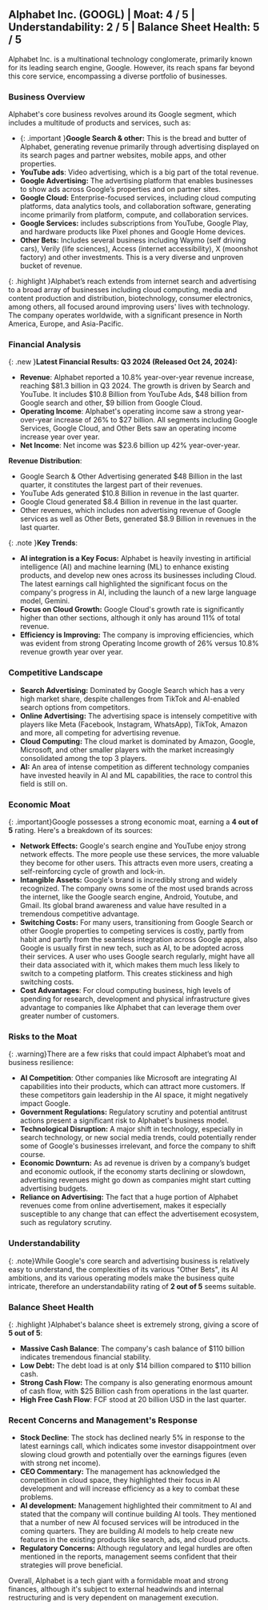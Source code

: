 ## Alphabet Inc. (GOOGL) | Moat: 4 / 5 | Understandability: 2 / 5 | Balance Sheet Health: 5 / 5
Alphabet Inc. is a multinational technology conglomerate, primarily known for its leading search engine, Google. However, its reach spans far beyond this core service, encompassing a diverse portfolio of businesses.

### Business Overview

Alphabet's core business revolves around its Google segment, which includes a multitude of products and services, such as:
*   {: .important }**Google Search & other:** This is the bread and butter of Alphabet, generating revenue primarily through advertising displayed on its search pages and partner websites, mobile apps, and other properties.
*   **YouTube ads**: Video advertising, which is a big part of the total revenue.
*   **Google Advertising:** The advertising platform that enables businesses to show ads across Google’s properties and on partner sites.
*   **Google Cloud:** Enterprise-focused services, including cloud computing platforms, data analytics tools, and collaboration software, generating income primarily from platform, compute, and collaboration services.
*   **Google Services:** includes subscriptions from YouTube, Google Play, and hardware products like Pixel phones and Google Home devices.
*    **Other Bets:** Includes several business including Waymo (self driving cars), Verily (life sciences), Access (internet accessibility), X (moonshot factory) and other investments. This is a very diverse and unproven bucket of revenue.

{: .highlight }Alphabet’s reach extends from internet search and advertising to a broad array of businesses including cloud computing, media and content production and distribution, biotechnology, consumer electronics, among others, all focused around improving users' lives with technology. The company operates worldwide, with a significant presence in North America, Europe, and Asia-Pacific.

### Financial Analysis

{: .new }**Latest Financial Results: Q3 2024 (Released Oct 24, 2024):**
*  **Revenue**: Alphabet reported a 10.8% year-over-year revenue increase, reaching $81.3 billion in Q3 2024. The growth is driven by Search and YouTube. It includes $10.8 Billion from YouTube Ads, $48 billion from Google search and other, $9 billion from Google Cloud.
* **Operating Income**: Alphabet's operating income saw a strong year-over-year increase of 26% to $27 billion. All segments including Google Services, Google Cloud, and Other Bets saw an operating income increase year over year.
* **Net Income**: Net income was $23.6 billion up 42% year-over-year.

**Revenue Distribution**:
*   Google Search & Other Advertising generated $48 Billion in the last quarter, it constitutes the largest part of their revenues.
*   YouTube Ads generated $10.8 Billion in revenue in the last quarter.
*   Google Cloud generated $8.4 Billion in revenue in the last quarter. 
*   Other revenues, which includes non advertising revenue of Google services as well as Other Bets, generated $8.9 Billion in revenues in the last quarter.

{: .note }**Key Trends**:
*   **AI integration is a Key Focus:** Alphabet is heavily investing in artificial intelligence (AI) and machine learning (ML) to enhance existing products, and develop new ones across its businesses including Cloud. The latest earnings call highlighted the significant focus on the company's progress in AI, including the launch of a new large language model, Gemini.
*  **Focus on Cloud Growth:** Google Cloud's growth rate is significantly higher than other sections, although it only has around 11% of total revenue.
*  **Efficiency is Improving:** The company is improving efficiencies, which was evident from strong Operating Income growth of 26% versus 10.8% revenue growth year over year.

### Competitive Landscape

*   **Search Advertising:** Dominated by Google Search which has a very high market share, despite challenges from TikTok and AI-enabled search options from competitors.
*   **Online Advertising:** The advertising space is intensely competitive with players like Meta (Facebook, Instagram, WhatsApp), TikTok, Amazon and more, all competing for advertising revenue.
*   **Cloud Computing:** The cloud market is dominated by Amazon, Google, Microsoft, and other smaller players with the market increasingly consolidated among the top 3 players.
*   **AI:** An area of intense competition as different technology companies have invested heavily in AI and ML capabilities, the race to control this field is still on.

### Economic Moat

{: .important}Google possesses a strong economic moat, earning a **4 out of 5** rating. Here's a breakdown of its sources:
*   **Network Effects:** Google's search engine and YouTube enjoy strong network effects. The more people use these services, the more valuable they become for other users. This attracts even more users, creating a self-reinforcing cycle of growth and lock-in.
*   **Intangible Assets:** Google's brand is incredibly strong and widely recognized. The company owns some of the most used brands across the internet, like the Google search engine, Android, Youtube, and Gmail. Its global brand awareness and value have resulted in a tremendous competitive advantage.
*   **Switching Costs:** For many users, transitioning from Google Search or other Google properties to competing services is costly, partly from habit and partly from the seamless integration across Google apps, also Google is usually first in new tech, such as AI, to be adopted across their services. A user who uses Google search regularly, might have all their data associated with it, which makes them much less likely to switch to a competing platform. This creates stickiness and high switching costs.
*   **Cost Advantages**: For cloud computing business, high levels of spending for research, development and physical infrastructure gives advantage to companies like Alphabet that can leverage them over greater number of customers.

### Risks to the Moat

{: .warning}There are a few risks that could impact Alphabet’s moat and business resilience:
*  **AI Competition**: Other companies like Microsoft are integrating AI capabilities into their products, which can attract more customers. If these competitors gain leadership in the AI space, it might negatively impact Google.
*  **Government Regulations:** Regulatory scrutiny and potential antitrust actions present a significant risk to Alphabet's business model.
*   **Technological Disruption:** A major shift in technology, especially in search technology, or new social media trends, could potentially render some of Google's businesses irrelevant, and force the company to shift course.
*   **Economic Downturn:** As ad revenue is driven by a company’s budget and economic outlook, if the economy starts declining or slowdown, advertising revenues might go down as companies might start cutting advertising budgets.
*  **Reliance on Advertising:** The fact that a huge portion of Alphabet revenues come from online advertisement, makes it especially susceptible to any change that can effect the advertisement ecosystem, such as regulatory scrutiny.

### Understandability

{: .note}While Google's core search and advertising business is relatively easy to understand, the complexities of its various "Other Bets", its AI ambitions, and its various operating models make the business quite intricate, therefore an understandability rating of **2 out of 5** seems suitable.

### Balance Sheet Health

{: .highlight }Alphabet's balance sheet is extremely strong, giving a score of **5 out of 5**:
*   **Massive Cash Balance**: The company's cash balance of $110 billion indicates tremendous financial stability.
*  **Low Debt:** The debt load is at only $14 billion compared to $110 billion cash.
*   **Strong Cash Flow:** The company is also generating enormous amount of cash flow, with $25 Billion cash from operations in the last quarter.
*   **High Free Cash Flow**: FCF stood at 20 billion USD in the last quarter.

### Recent Concerns and Management's Response

*  **Stock Decline**: The stock has declined nearly 5% in response to the latest earnings call, which indicates some investor disappointment over slowing cloud growth and potentially over the earnings figures (even with strong net income).
*  **CEO Commentary:** The management has acknowledged the competition in cloud space, they highlighted their focus in AI development and will increase efficiency as a key to combat these problems.
*  **AI development:** Management highlighted their commitment to AI and stated that the company will continue building AI tools. They mentioned that a number of new AI focused services will be introduced in the coming quarters. They are building AI models to help create new features in the existing products like search, ads, and cloud products.
*  **Regulatory Concerns:** Although regulatory and legal hurdles are often mentioned in the reports, management seems confident that their strategies will prove beneficial.

Overall, Alphabet is a tech giant with a formidable moat and strong finances, although it's subject to external headwinds and internal restructuring and is very dependent on management execution.